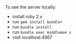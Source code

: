 To see the server locally:
- install ruby 2.x
- run `gem install bundler`
- run `bundle install`
- run `bundle exec middleman s`
- visit localhost:4567
